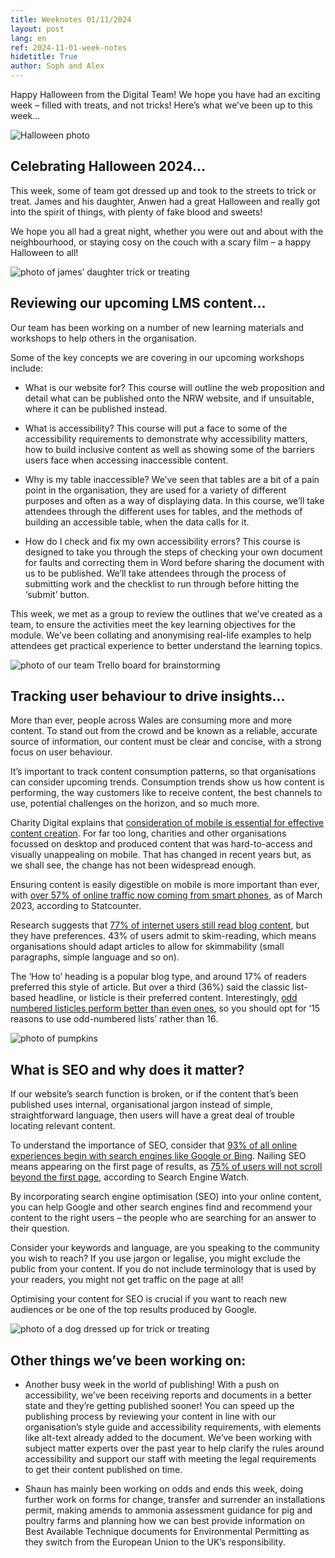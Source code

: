 ```yaml
---
title: Weeknotes 01/11/2024
layout: post
lang: en
ref: 2024-11-01-week-notes
hidetitle: True
author: Soph and Alex
---
```


Happy Halloween from the Digital Team! We hope you have had an exciting week – filled with treats, and not tricks! Here’s what we’ve been up to this week…

![Halloween photo](https://github.com/nrw-digital/week-notes/blob/000e9bed81ceab11865846e2da14f3de11f47257/images/halloween-decorating-2455253_1280.jpg?raw=true)

## Celebrating Halloween 2024…
This week, some of team got dressed up and took to the streets to trick or treat. James and his daughter, Anwen had a great Halloween and really got into the spirit of things, with plenty of fake blood and sweets! 

We hope you all had a great night, whether you were out and about with the neighbourhood, or staying cosy on the couch with a scary film – a happy Halloween to all!

![photo of james’ daughter trick or treating](https://github.com/nrw-digital/week-notes/blob/000e9bed81ceab11865846e2da14f3de11f47257/images/countryside%20code%20page%20images.png?raw=true)

## Reviewing our upcoming LMS content…

Our team has been working on a number of new learning materials and workshops to help others in the organisation. 

Some of the key concepts we are covering in our upcoming workshops include:

+ What is our website for? 
This course will outline the web proposition and detail what can be published onto the NRW website, and if unsuitable, where it can be published instead.

+ What is accessibility?
This course will put a face to some of the accessibility requirements to demonstrate why accessibility matters, how to build inclusive content as well as showing some of the barriers users face when accessing inaccessible content.

+ Why is my table inaccessible?
We’ve seen that tables are a bit of a pain point in the organisation, they are used for a variety of different purposes and often as a way of displaying data. In this course, we’ll take attendees through the different uses for tables, and the methods of building an accessible table, when the data calls for it.

+ How do I check and fix my own accessibility errors?
This course is designed to take you through the steps of checking your own document for faults and correcting them in Word before sharing the document with us to be published. We’ll take attendees through the process of submitting work and the checklist to run through before hitting the ‘submit’ button.

This week, we met as a group to review the outlines that we’ve created as a team, to ensure the activities meet the key learning objectives for the module. We’ve been collating and anonymising real-life examples to help attendees get practical experience to better understand the learning topics.

![photo of our team Trello board for brainstorming](https://github.com/nrw-digital/week-notes/blob/000e9bed81ceab11865846e2da14f3de11f47257/images/trello%20board%20-%20LMS%20materials.PNG?raw=true)

## Tracking user behaviour to drive insights…

More than ever, people across Wales are consuming more and more content. To stand out from the crowd and be known as a reliable, accurate source of information, our content must be clear and concise, with a strong focus on user behaviour. 

It’s important to track content consumption patterns, so that organisations can consider upcoming trends. Consumption trends show us how content is performing, the way customers like to receive content, the best channels to use, potential challenges on the horizon, and so much more.

Charity Digital explains that [consideration of mobile is essential for effective content creation](https://charitydigital.org.uk/topics/content-facts-you-need-to-know-in-2025-10932). For far too long, charities and other organisations focussed on desktop and produced content that was hard-to-access and visually unappealing on mobile. That has changed in recent years but, as we shall see, the change has not been widespread enough.

Ensuring content is easily digestible on mobile is more important than ever, with [over 57% of online traffic now coming from smart phones](https://gs.statcounter.com/platform-market-share/desktop-mobile-tablet), as of March 2023, according to Statcounter.

Research suggests that [77% of internet users still read blog content](https://www.impactplus.com/blogging-statistics-55-reasons-blogging-creates-55-more-traffic), but they have preferences. 43% of users admit to skim-reading, which means organisations should adapt articles to allow for skimmability (small paragraphs, simple language and so on).
 
The ‘How to’ heading is a popular blog type, and around 17% of readers preferred this style of article. But over a third (36%) said the classic list-based headline, or listicle is their preferred content. Interestingly, [odd numbered listicles perform better than even ones](https://www.engageweb.co.uk/odd-numbered-lists-work-well-13830.html), so you should opt for ‘15 reasons to use odd-numbered lists’ rather than 16.

![photo of pumpkins](https://github.com/nrw-digital/week-notes/blob/000e9bed81ceab11865846e2da14f3de11f47257/images/vegetable-4552723_1280.jpg?raw=true)

## What is SEO and why does it matter?

If our website’s search function is broken, or if the content that’s been published uses internal, organisational jargon instead of simple, straightforward language, then users will have a great deal of trouble locating relevant content. 

To understand the importance of SEO, consider that [93% of all online experiences begin with search engines like Google or Bing](https://www.imforza.com/blog/8-seo-stats-that-are-hard-to-ignore/). Nailing SEO means appearing on the first page of results, as [75% of users will not scroll beyond the first page](https://www.searchenginewatch.com/2013/06/20/no-1-position-in-google-gets-33-of-search-traffic-study/), according to Search Engine Watch.

By incorporating search engine optimisation (SEO) into your online content, you can help Google and other search engines find and recommend your content to the right users – the people who are searching for an answer to their question. 

Consider your keywords and language, are you speaking to the community you wish to reach? If you use jargon or legalise, you might exclude the public from your content. If you do not include terminology that is used by your readers, you might not get traffic on the page at all! 

Optimising your content for SEO is crucial if you want to reach new audiences or be one of the top results produced by Google.

![photo of a dog dressed up for trick or treating](https://github.com/nrw-digital/week-notes/blob/000e9bed81ceab11865846e2da14f3de11f47257/images/autumncontest-8311751_1280.jpg?raw=true)

## Other things we’ve been working on:

+ Another busy week in the world of publishing! With a push on accessibility, we’ve been receiving reports and documents in a better state and they’re getting published sooner! You can speed up the publishing process by reviewing your content in line with our organisation’s style guide and accessibility requirements, with elements like alt-text already added to the document. We’ve been working with subject matter experts over the past year to help clarify the rules around accessibility and support our staff with meeting the legal requirements to get their content published on time. 

+ Shaun has mainly been working on odds and ends this week, doing further work on forms for change, transfer and surrender an installations permit, making amends to ammonia assessment guidance for pig and poultry farms and planning how we can best provide information on Best Available Technique documents for Environmental Permitting as they switch from the European Union to the UK’s responsibility.
